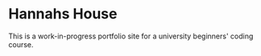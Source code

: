 # Hannahs House
This is a work-in-progress portfolio site for a university beginners' coding course.
